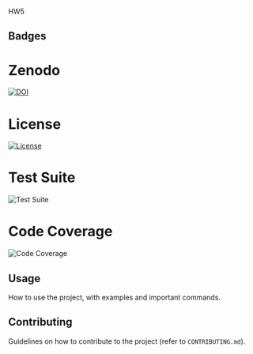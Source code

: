 HW5

## Badges

# Zenodo
[![DOI](https://zenodo.org/badge/873407610.svg)](https://doi.org/10.5281/zenodo.13938281)

# License
[![License](https://img.shields.io/badge/License-Apache_2.0-blue.svg)](https://opensource.org/licenses/Apache-2.0)

# Test Suite
![Test Suite](https://img.shields.io/github/actions/workflow/status/CSC510-SE-SAITEJA-MADHUMITHA-SHRUTI/git-homework/test.yml.svg?branch=main)


# Code Coverage
![Code Coverage](https://img.shields.io/codecov/c/github/CSC510-SE-SAITEJA-MADHUMITHA-SHRUTI/git-homework.svg?branch=main)



## Usage
How to use the project, with examples and important commands.

## Contributing
Guidelines on how to contribute to the project (refer to `CONTRIBUTING.md`).

